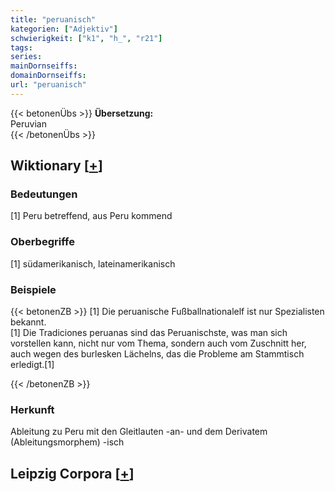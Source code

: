 ```yaml
---
title: "peruanisch"
kategorien: ["Adjektiv"]
schwierigkeit: ["k1", "h_", "r21"]
tags:
series:
mainDornseiffs:
domainDornseiffs:
url: "peruanisch"
---
```


{{< betonenÜbs >}}
**Übersetzung:**  
Peruvian  
{{< /betonenÜbs >}}

## Wiktionary [[+](https://de.wiktionary.org/wiki/peruanisch)]

### Bedeutungen
[1] Peru betreffend, aus Peru kommend  

### Oberbegriffe
[1] südamerikanisch, lateinamerikanisch  

### Beispiele
{{< betonenZB >}}
[1] Die peruanische Fußballnationalelf ist nur Spezialisten bekannt.  
[1] Die Tradiciones peruanas sind das Peruanischste, was man sich vorstellen kann, nicht nur vom Thema, sondern auch vom Zuschnitt her, auch wegen des burlesken Lächelns, das die Probleme am Stammtisch erledigt.[1]  

{{< /betonenZB >}}
### Herkunft
Ableitung zu Peru mit den Gleitlauten -an- und dem Derivatem (Ableitungsmorphem) -isch  


## Leipzig Corpora [[+](https://corpora.uni-leipzig.de/en/res?word=peruanisch&corpusId=deu_newscrawl-public_2018)]


